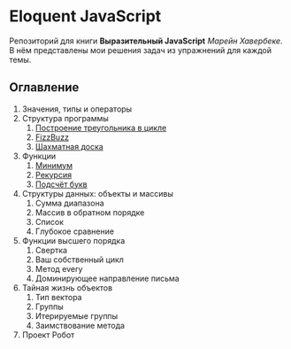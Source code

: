 # Eloquent JavaScript

Репозиторий для книги **Выразительный JavaScript** *Марейн Хавербеке*. В нём представлены мои решения задач из упражнений для каждой темы.

## Оглавление

 1. Значения, типы и операторы
 2. Структура программы
	 1. [Построение треугольника в цикле](https://github.com/GeoGeorgeous/eloquentJS/tree/main/1.%20%D0%9F%D0%BE%D1%81%D1%82%D1%80%D0%BE%D0%B5%D0%BD%D0%B8%D0%B5%20%D1%82%D1%80%D0%B5%D1%83%D0%B3%D0%BE%D0%BB%D1%8C%D0%BD%D0%B8%D0%BA%D0%B0%20%D0%B2%20%D1%86%D0%B8%D0%BA%D0%BB%D0%B5)
	 2. [FizzBuzz](https://github.com/GeoGeorgeous/eloquentJS/tree/main/2.%20FizzBuzz)
	 3. [Шахматная доска](https://github.com/GeoGeorgeous/eloquentJS/tree/main/3.%20%D0%A8%D0%B0%D1%85%D0%BC%D0%B0%D1%82%D0%BD%D0%B0%D1%8F%20%D0%B4%D0%BE%D1%81%D0%BA%D0%B0)
 3. Функции
	 1. [Минимум](https://github.com/GeoGeorgeous/eloquentJS/tree/main/4.%20%D0%9C%D0%B8%D0%BD%D0%B8%D0%BC%D1%83%D0%BC)
	 2. [Рекурсия](https://github.com/GeoGeorgeous/eloquentJS/tree/main/5.%20%D0%A0%D0%B5%D0%BA%D1%83%D1%80%D1%81%D0%B8%D1%8F)
	 3. [Подсчёт букв](https://github.com/GeoGeorgeous/eloquentJS/tree/main/6.%20%D0%9F%D0%BE%D0%B4%D1%81%D1%87%D0%B5%D1%82%20%D0%B1%D1%83%D0%BA%D0%B2)
 4. Структуры данных: объекты и массивы
	 1. Сумма диапазона
	 2. Массив в обратном порядке
	 3. Список
	 4. Глубокое сравнение
 5. Функции высшего порядка
	 1. Свертка
	 2. Ваш собственный цикл
	 3. Метод every
	 4. Доминирующее направление письма
 6. Тайная жизнь объектов
	 1. Тип вектора
	 2. Группы
	 3. Итерируемые группы
	 4. Заимствование метода
 7. Проект Робот
